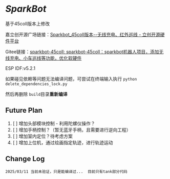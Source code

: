 # _SparkBot_

基于45coll版本上修改

嘉立创开源广场链接：[Sparkbot_45coll版本--无线充电、红外巡线 - 立创开源硬件平台](https://oshwhub.com/45coll/sparkbot-45coll)

Gitee链接：[sparkbot-45coll: sparkbot-45coll：sparkbot机器人项目，添加无线充电、小车巡线等功能，优化软硬件](https://gitee.com/coll45/sparkbot-45coll)

ESP IDF:v5.2.1

如果碰见依赖等问题无法编译问题，可尝试在终端输入执行 `python delete_dependencies_lock.py`

然后再删除 `build`目录**重新编译**

## Future Plan

1. [ ] 增加头部模块控制 - 利用陀螺仪操作？
2. [ ] 增加手柄控制？（暂无蓝牙手柄，且需要进行逆向工程）
3. [ ] 增加室内定位？待考虑方案
4. [ ] 增加上位机，通过绘画指定轨迹，进行轨迹运动

## Change Log

    2025/03/11 当前未验证，只是能编译过...  目前只有tank部分代码
